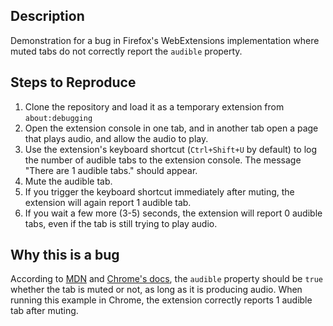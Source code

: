 ## Description

Demonstration for a bug in Firefox's WebExtensions implementation where muted tabs do not correctly report the `audible` property.

## Steps to Reproduce

1. Clone the repository and load it as a temporary extension
from `about:debugging`
2. Open the extension console in one tab, and in another tab
open a page that plays audio, and allow the audio to play.
3. Use the extension's keyboard shortcut (`Ctrl+Shift+U` by default) to log the number of audible tabs to the extension console. The message "There are 1 audible tabs." should appear.
4. Mute the audible tab.
5. If you trigger the keyboard shortcut immediately after muting,
the extension will again report 1 audible tab.
6. If you wait a few more (3-5) seconds, the extension will report 0
audible tabs, even if the tab is still trying to play audio.

## Why this is a bug

According to [MDN](https://developer.mozilla.org/en-US/docs/Mozilla/Add-ons/WebExtensions/API/tabs/Tab) and
[Chrome's docs](https://developer.chrome.com/extensions/tabs#method-query), the `audible` property should be `true`
whether the tab is muted or not, as long as it is producing
audio. When running this example in Chrome, the extension correctly reports 1 audible tab after muting.